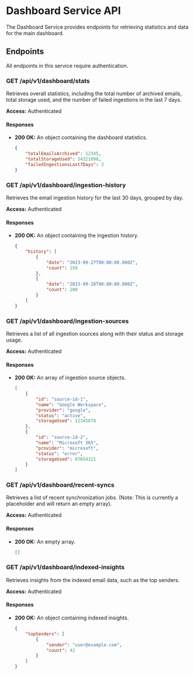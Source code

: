 # Dashboard Service API

The Dashboard Service provides endpoints for retrieving statistics and data for the main dashboard.

## Endpoints

All endpoints in this service require authentication.

### GET /api/v1/dashboard/stats

Retrieves overall statistics, including the total number of archived emails, total storage used, and the number of failed ingestions in the last 7 days.

**Access:** Authenticated

#### Responses

-   **200 OK:** An object containing the dashboard statistics.

    ```json
    {
        "totalEmailsArchived": 12345,
        "totalStorageUsed": 54321098,
        "failedIngestionsLast7Days": 3
    }
    ```

### GET /api/v1/dashboard/ingestion-history

Retrieves the email ingestion history for the last 30 days, grouped by day.

**Access:** Authenticated

#### Responses

-   **200 OK:** An object containing the ingestion history.

    ```json
    {
        "history": [
            {
                "date": "2023-09-27T00:00:00.000Z",
                "count": 150
            },
            {
                "date": "2023-09-28T00:00:00.000Z",
                "count": 200
            }
        ]
    }
    ```

### GET /api/v1/dashboard/ingestion-sources

Retrieves a list of all ingestion sources along with their status and storage usage.

**Access:** Authenticated

#### Responses

-   **200 OK:** An array of ingestion source objects.

    ```json
    [
        {
            "id": "source-id-1",
            "name": "Google Workspace",
            "provider": "google",
            "status": "active",
            "storageUsed": 12345678
        },
        {
            "id": "source-id-2",
            "name": "Microsoft 365",
            "provider": "microsoft",
            "status": "error",
            "storageUsed": 87654321
        }
    ]
    ```

### GET /api/v1/dashboard/recent-syncs

Retrieves a list of recent synchronization jobs. (Note: This is currently a placeholder and will return an empty array).

**Access:** Authenticated

#### Responses

-   **200 OK:** An empty array.

    ```json
    []
    ```

### GET /api/v1/dashboard/indexed-insights

Retrieves insights from the indexed email data, such as the top senders.

**Access:** Authenticated

#### Responses

-   **200 OK:** An object containing indexed insights.

    ```json
    {
        "topSenders": [
            {
                "sender": "user@example.com",
                "count": 42
            }
        ]
    }
    ```

